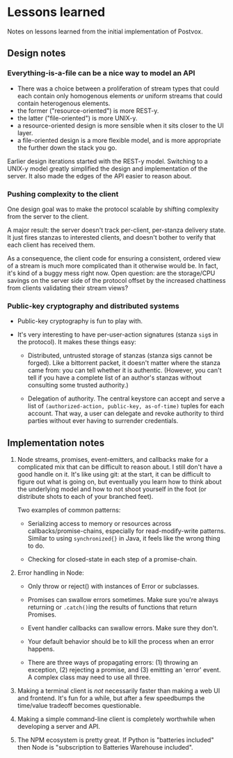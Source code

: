 Lessons learned
==================
Notes on lessons learned from the initial implementation of Postvox.


Design notes
---------------

### Everything-is-a-file can be a nice way to model an API

- There was a choice between a proliferation of stream types that could each
  contain only homogenous elements *or* uniform streams that could contain
  heterogenous elements.
- the former ("resource-oriented") is more REST-y.
- the latter ("file-oriented") is more UNIX-y.
- a resource-oriented design is more sensible when it sits closer to the UI
 layer.
- a file-oriented design is a more flexible model, and is more appropriate
 the further down the stack you go.

Earlier design iterations started with the REST-y model.  Switching to a UNIX-y
model greatly simplified the design and implementation of the server.  It also
made the edges of the API easier to reason about.


### Pushing complexity to the client

One design goal was to make the protocol scalable by shifting complexity from
the server to the client.

A major result: the server doesn't track per-client, per-stanza delivery state.
It just fires stanzas to interested clients, and doesn't bother to verify that
each client has received them.

As a consequence, the client code for ensuring a consistent, ordered view of a
stream is much more complicated than it otherwise would be.  In fact, it's kind
of a buggy mess right now. Open question: are the storage/CPU savings on the
server side of the protocol offset by the increased chattiness from clients
validating their stream views?


### Public-key cryptography and distributed systems

- Public-key cryptography is fun to play with.

- It's very interesting to have per-user-action signatures (stanza `sig`s in the
  protocol).  It makes these things easy:

    - Distributed, untrusted storage of stanzas (stanza sigs cannot be forged).
      Like a bittorrent packet, it doesn't matter where the stanza came from:
      you can tell whether it is authentic.  (However, you can't tell if you
      have a complete list of an author's stanzas without consulting some
      trusted authority.)

    - Delegation of authority.  The central keystore can accept and serve a list
      of `(authorized-action, public-key, as-of-time)` tuples for each account.
      That way, a user can delegate and revoke authority to third parties
      without ever having to surrender credentials.


Implementation notes
-----------------------

1. Node streams, promises, event-emitters, and callbacks make for a complicated
   mix that can be difficult to reason about.  I still don't have a good handle
   on it.  It's like using git: at the start, it can be difficult to figure out
   what is going on, but eventually you learn how to think about the underlying
   model and how to not shoot yourself in the foot (or distribute shots to each
   of your branched feet).

   Two examples of common patterns:

   - Serializing access to memory or resources across callbacks/promise-chains,
     especially for read-modify-write patterns. Similar to using
     `synchronized{}` in Java, it feels like the wrong thing to do.

   - Checking for closed-state in each step of a promise-chain.

2. Error handling in Node:

    - Only throw or reject() with instances of Error or subclasses.

    - Promises can swallow errors sometimes.  Make sure you're always returning
      or `.catch()`ing the results of functions that return Promises.

    - Event handler callbacks can swallow errors.  Make sure they don't.

    - Your default behavior should be to kill the process when an error happens.

    - There are three ways of propagating errors: (1) throwing an exception, (2)
      rejecting a promise, and (3) emitting an 'error' event.  A complex class
      may need to use all three.

3. Making a terminal client is *not* necessarily faster than making a web UI and
   frontend.  It's fun for a while, but after a few speedbumps the time/value
   tradeoff becomes questionable.

4. Making a simple command-line client is completely worthwhile when developing
   a server and API.

5. The NPM ecosystem is pretty great.  If Python is "batteries included" then
   Node is "subscription to Batteries Warehouse included".
